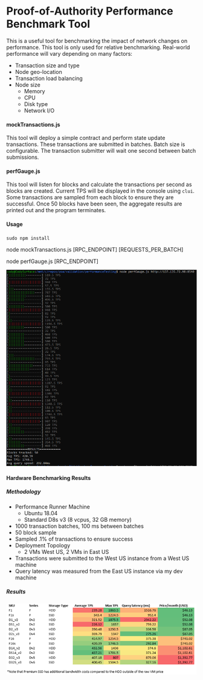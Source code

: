 Proof-of-Authority Performance Benchmark Tool
=================
This is a useful tool for benchmarking the impact of network changes on performance.  This tool is only used for relative benchmarking.  Real-world performance will vary depending on many factors:
- Transaction size and type
- Node geo-location
- Transaction load balancing
- Node size
  - Memory
  - CPU
  - Disk type
  - Network I/O

#### mockTransactions.js
This tool will deploy a simple contract and perform state update transactions.  These transactions are submitted in batches.  Batch size is configurable.  The transaction submitter will wait one second between batch submissions.

#### perfGauge.js
This tool will listen for blocks and calculate the transactions per second as blocks are created.  Current TPS will be displayed in the console using `clui`.  Some transactions are sampled from each block to ensure they are successful.  Once 50 blocks have been seen, the aggregate results are printed out and the program terminates.

#### Usage
`sudo npm install`

node mockTransactions.js [RPC_ENDPOINT] [REQUESTS_PER_BATCH]

node perfGauge.js [RPC_ENDPOINT]

![perfGauge results](./media/poa-perf.PNG)

#### Hardware Benchmarking Results
##### Methodology
- Performance Runner Machine
  - Ubuntu 18.04
  - Standard D8s v3 (8 vcpus, 32 GB memory)
- 1000 transaction batches, 100 ms between batches
- 50 block sample
- Sampled .1% of transactions to ensure success
- Deployment Topology
  - 2 VMs West US, 2 VMs in East US
- Transactions were submitted to the West US instance from a West US machine
- Query latency was measured from the East US instance via my dev machine

##### Results
![benchmark results](./media/benchmark-results.PNG)
